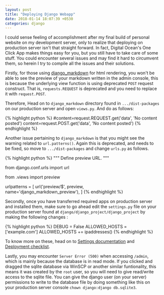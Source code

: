 ```yaml
---
layout: post
title: "Deploying Django Webapp"
date: 2018-01-14 18:07:39 +0530
categories: django
---
```


I could sense feeling of accomplishment after my final build of personal website on my development server, only to realize that deploying on production server isn't that straight forward. In fact, Digital Ocean's One Click App makes things easy for you, but you still have to take care of some stuff. You could encounter several issues and may find it hard to circumvent them, so herein I try to compile all the issues and their solutions.

Firstly, for those using [django_markdown][django-md] for html rendering, you won't be able to see the preview of your markdown written in the admin console, this is because the underlying view function is using deprecated `POST` request construct. That is, `requests.REQUEST` is deprecated and you need to replace it with `request.POST`.

Therefore, Head on to `django_markdown` directory found in `.../dist-packages` on our production server and open `views.py`. And do as follows:

{% highlight python %}
#content=request.REQUEST.get('data', 'No content posted') 
content=request.POST.get('data', 'No content posted')
{% endhighlight %}

Another issue pertaining to `django_markdown` is that you might see the warning related to `url.patterns()`. Again this is deprecated, and needs to be fixed, so move to `.../dist-packages` and change `urls.py` as follows.

{% highlight python %}
""" Define preview URL. """

from django.conf.urls import url

from .views import preview

urlpatterns = [
    url('preview/$', preview, name='django_markdown_preview'),
    ]
{% endhighlight %}

Secondly, once you have transferred required apps on production server and installed them, make sure to go ahead edit the `settings.py` file on your production server found at `django/django_project/django_project` by making the following changes :

{% highlight python %}
DEBUG = False
ALLOWED_HOSTS = ['example.com']
ALLOWED_HOSTS += ipaddresses()
{% endhighlight %}

To know more on these, head on to [Settings documentation][settings-doc] and [Deployment checklist][doc-check].

Lastly, you may encounter `Server Error (500)` when accessing `/admin`, which is mainly because the database is in read mode. If you clicked and dragged the sqlite database via WinSCP or another similar funtionality, this means it was created by the `root` user, so you will need to give read/write access to the sqlite file. You can give the django user (on your server) permissions to write to the database file by doing something like this on your production server console `chown django:django db.sqlite3`.

[django-md]: https://github.com/klen/django_markdown
[settings-doc]: https://docs.djangoproject.com/en/2.0/ref/settings/#std:setting-ALLOWED_HOSTS
[doc-check]: https://docs.djangoproject.com/en/2.0/howto/deployment/checklist/